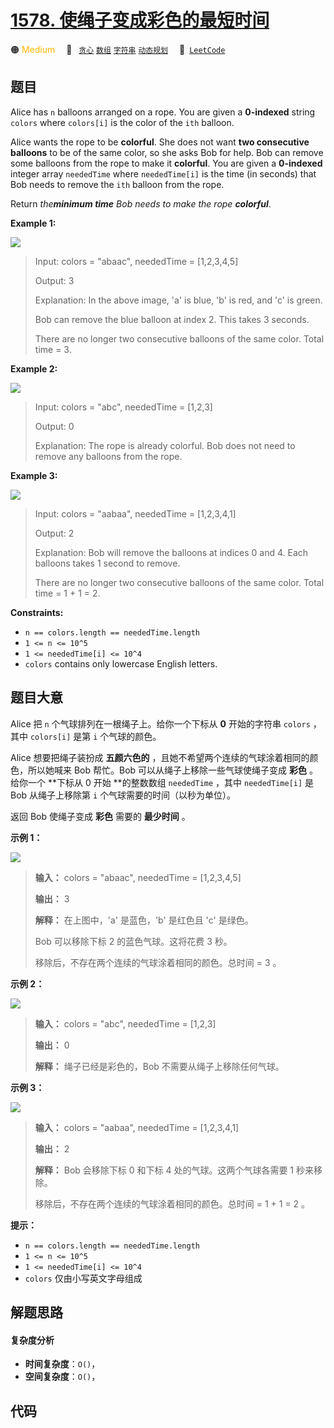 # [1578. 使绳子变成彩色的最短时间](https://leetcode.com/problems/minimum-time-to-make-rope-colorful)

🟠 <font color=#ffb800>Medium</font>&emsp; 🔖&ensp; [`贪心`](/outline/tag/greedy.md) [`数组`](/outline/tag/array.md) [`字符串`](/outline/tag/string.md) [`动态规划`](/outline/tag/dynamic-programming.md)&emsp; 🔗&ensp;[`LeetCode`](https://leetcode.com/problems/minimum-time-to-make-rope-colorful)

## 题目

Alice has `n` balloons arranged on a rope. You are given a **0-indexed**
string `colors` where `colors[i]` is the color of the `ith` balloon.

Alice wants the rope to be **colorful**. She does not want **two consecutive
balloons** to be of the same color, so she asks Bob for help. Bob can remove
some balloons from the rope to make it **colorful**. You are given a
**0-indexed** integer array `neededTime` where `neededTime[i]` is the time (in
seconds) that Bob needs to remove the `ith` balloon from the rope.

Return _the**minimum time** Bob needs to make the rope **colorful**_.



**Example 1:**

![](https://assets.leetcode.com/uploads/2021/12/13/ballon1.jpg)

> Input: colors = "abaac", neededTime = [1,2,3,4,5]
> 
> Output: 3
> 
> Explanation: In the above image, 'a' is blue, 'b' is red, and 'c' is green.
> 
> Bob can remove the blue balloon at index 2. This takes 3 seconds.
> 
> There are no longer two consecutive balloons of the same color. Total time = 3.

**Example 2:**

![](https://assets.leetcode.com/uploads/2021/12/13/balloon2.jpg)

> Input: colors = "abc", neededTime = [1,2,3]
> 
> Output: 0
> 
> Explanation: The rope is already colorful. Bob does not need to remove any balloons from the rope.

**Example 3:**

![](https://assets.leetcode.com/uploads/2021/12/13/balloon3.jpg)

> Input: colors = "aabaa", neededTime = [1,2,3,4,1]
> 
> Output: 2
> 
> Explanation: Bob will remove the balloons at indices 0 and 4. Each balloons takes 1 second to remove.
> 
> There are no longer two consecutive balloons of the same color. Total time = 1 + 1 = 2.

**Constraints:**

  * `n == colors.length == neededTime.length`
  * `1 <= n <= 10^5`
  * `1 <= neededTime[i] <= 10^4`
  * `colors` contains only lowercase English letters.


## 题目大意

Alice 把 `n` 个气球排列在一根绳子上。给你一个下标从 **0** 开始的字符串 `colors` ，其中 `colors[i]` 是第 `i`
个气球的颜色。

Alice 想要把绳子装扮成 **五颜六色的**  ，且她不希望两个连续的气球涂着相同的颜色，所以她喊来 Bob 帮忙。Bob
可以从绳子上移除一些气球使绳子变成 **彩色** 。给你一个 **下标从 0 开始  **的整数数组 `neededTime` ，其中
`neededTime[i]` 是 Bob 从绳子上移除第 `i` 个气球需要的时间（以秒为单位）。

返回 Bob 使绳子变成 **彩色** 需要的 **最少时间** 。



**示例 1：**

![](https://assets.leetcode.com/uploads/2021/12/13/ballon1.jpg)

> 
> 
> 
> 
> 
> **输入：** colors = "abaac", neededTime = [1,2,3,4,5]
> 
> **输出：** 3
> 
> **解释：** 在上图中，'a' 是蓝色，'b' 是红色且 'c' 是绿色。
> 
> Bob 可以移除下标 2 的蓝色气球。这将花费 3 秒。
> 
> 移除后，不存在两个连续的气球涂着相同的颜色。总时间 = 3 。

**示例 2：**

![](https://assets.leetcode.com/uploads/2021/12/13/balloon2.jpg)

> 
> 
> 
> 
> 
> **输入：** colors = "abc", neededTime = [1,2,3]
> 
> **输出：** 0
> 
> **解释：** 绳子已经是彩色的，Bob 不需要从绳子上移除任何气球。
> 
> 

**示例 3：**

![](https://assets.leetcode.com/uploads/2021/12/13/balloon3.jpg)

> 
> 
> 
> 
> 
> **输入：** colors = "aabaa", neededTime = [1,2,3,4,1]
> 
> **输出：** 2
> 
> **解释：** Bob 会移除下标 0 和下标 4 处的气球。这两个气球各需要 1 秒来移除。
> 
> 移除后，不存在两个连续的气球涂着相同的颜色。总时间 = 1 + 1 = 2 。
> 
> 



**提示：**

  * `n == colors.length == neededTime.length`
  * `1 <= n <= 10^5`
  * `1 <= neededTime[i] <= 10^4`
  * `colors` 仅由小写英文字母组成


## 解题思路

#### 复杂度分析

- **时间复杂度**：`O()`，
- **空间复杂度**：`O()`，

## 代码

```javascript

```